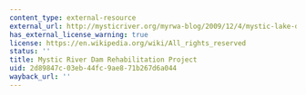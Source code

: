 ```yaml
---
content_type: external-resource
external_url: http://mysticriver.org/myrwa-blog/2009/12/4/mystic-lake-dam-rehabilitation-project.html
has_external_license_warning: true
license: https://en.wikipedia.org/wiki/All_rights_reserved
status: ''
title: Mystic River Dam Rehabilitation Project
uid: 2d89847c-03eb-44fc-9ae8-71b267d6a044
wayback_url: ''
---
```


